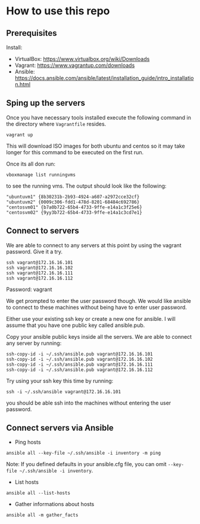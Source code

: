 # How to use this repo

## Prerequisites 

Install: 

* VirtualBox: https://www.virtualbox.org/wiki/Downloads
* Vagrant: https://www.vagrantup.com/downloads
* Ansible: https://docs.ansible.com/ansible/latest/installation_guide/intro_installation.html

## Sping up the servers

Once you have necessary tools installed execute the following command in the directory where `Vagrantfile` resides.
```
vagrant up
```
This will download ISO images for both ubuntu and centos so it may take longer for this command to be executed on the first run.

Once its all don run:

```
vboxmanage list runningvms
```

to see the running vms. The output should look like the following:

```
"ubuntuvm1" {8b30231b-2b93-4924-a607-a2972cce32cf}
"ubuntuvm2" {0009c306-fdd1-478d-8201-68484c692786}
"centosvm01" {b7a0b722-65b4-4733-9ffe-e14a1c3f25e6}
"centosvm02" {9yy3b722-65b4-4733-9ffe-e14a1c3cd7e1}
```

## Connect to servers

We are able to connect to any servers at this point by using the vagrant password. Give it a try.

```
ssh vagrant@172.16.16.101
ssh vagrant@172.16.16.102
ssh vagrant@172.16.16.111
ssh vagrant@172.16.16.112
```
Password: vagrant

We get prompted to enter the user password though. We would like ansible to connect to these machines without being have to enter user password.

Either use your existing ssh key or create a new one for ansible. I will assume that you have one public key called ansible.pub.

Copy your ansible public keys inside all the servers. We are able to connect any server by running:

```
ssh-copy-id -i ~/.ssh/ansible.pub vagrant@172.16.16.101
ssh-copy-id -i ~/.ssh/ansible.pub vagrant@172.16.16.102
ssh-copy-id -i ~/.ssh/ansible.pub vagrant@172.16.16.111
ssh-copy-id -i ~/.ssh/ansible.pub vagrant@172.16.16.112
```

Try using your ssh key this time by running:
```
ssh -i ~/.ssh/ansible vagrant@172.16.16.101
```

you should be able ssh into the machines without entering the user password.

## Connect servers via Ansible

* Ping hosts
```
ansible all --key-file ~/.ssh/ansible -i inventory -m ping
```

Note: If you defined defaults in your ansible.cfg file, you can omit `--key-file ~/.ssh/ansible -i inventory`.

* List hosts

```
ansible all --list-hosts
```

* Gather informations about hosts

```
ansible all -m gather_facts
```
